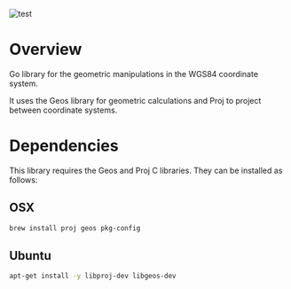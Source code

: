 ![test](https://github.com/wboayue/geo/workflows/ci/badge.svg)

# Overview

Go library for the geometric manipulations in the WGS84 coordinate system. 

It uses the Geos library for geometric calculations and Proj to project between coordinate systems.

# Dependencies

This library requires the Geos and Proj C libraries. They can be installed as follows:

## OSX
```bash
brew install proj geos pkg-config
```

## Ubuntu
```bash
apt-get install -y libproj-dev libgeos-dev
```
